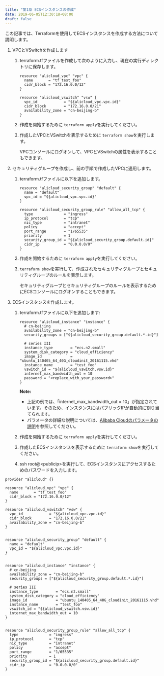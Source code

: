 ```yaml
---
title: "第1章 ECSインスタンスの作成"
date: 2019-06-05T12:30:18+08:00
draft: false
---
```


この記事では、Terraformを使用してECSインスタンスを作成する方法について説明します。

1. VPCとVSwitchを作成します 
    1.  terraform.tfファイルを作成して次のように入力し、現在の実行ディレクトリに保存します。

        ```
        resource "alicloud_vpc" "vpc" {
          name       = "tf_test_foo"
          cidr_block = "172.16.0.0/12"
        }
        
        resource "alicloud_vswitch" "vsw" {
          vpc_id            = "${alicloud_vpc.vpc.id}"
          cidr_block        = "172.16.0.0/21"
          availability_zone = "cn-beijing-b"
        }
        ```

    2.  作成を開始するために `terraform apply`を実行してください。
    3.  作成したVPCとVSwitchを表示するために `terraform show`を実行します。

        VPCコンソールにログオンして、VPCとVSwitchの属性を表示することもできます。

2.  セキュリティグループを作成し、前の手順で作成したVPCに適用します。 
    1.  terraform.tfファイルに以下を追加します。

        ```
        resource "alicloud_security_group" "default" {
          name = "default"
          vpc_id = "${alicloud_vpc.vpc.id}"
        }
        
        resource "alicloud_security_group_rule" "allow_all_tcp" {
          type              = "ingress"
          ip_protocol       = "tcp"
          nic_type          = "intranet"
          policy            = "accept"
          port_range        = "1/65535"
          priority          = 1
          security_group_id = "${alicloud_security_group.default.id}"
          cidr_ip           = "0.0.0.0/0"
        }
        ```

    2.  作成を開始するために `terraform apply`を実行してください。
    3.  `terraform show`を実行して、作成されたセキュリティグループとセキュリティグループのルールを表示します。

        セキュリティグループとセキュリティグループのルールを表示するためにECSコンソールにログオンすることもできます。

3.  ECSインスタンスを作成します。 
    1.  terraform.tfファイルに以下を追加します:

        ```
        resource "alicloud_instance" "instance" {
          # cn-beijing
          availability_zone = "cn-beijing-b"
          security_groups = ["${alicloud_security_group.default.*.id}"]
        
          # series III
          instance_type        = "ecs.n2.small"
          system_disk_category = "cloud_efficiency"
          image_id             = "ubuntu_140405_64_40G_cloudinit_20161115.vhd"
          instance_name        = "test_foo"
          vswitch_id = "${alicloud_vswitch.vsw.id}"
          internet_max_bandwidth_out = 10
          password = "<replace_with_your_password>"
        }
        ```

        **Note:** 

        -   上記の例では、「internet_max_bandwidth_out = 10」が指定されています。そのため、インスタンスにはパブリックIPが自動的に割り当てられます。
        -   パラメータの詳細な説明については、[Alibaba Cloudのパラメータの説明](https://www.terraform.io/docs/providers/alicloud/d/instances.html)を参照してください。
    2.  作成を開始するために `terraform apply`を実行してください。
    3.  作成したECSインスタンスを表示するために `terraform show`を実行してください。
    4.  ssh root@<publicip\>を実行して、ECSインスタンスにアクセスするためのパスワードを入力します。

```
provider "alicloud" {}
  
resource "alicloud_vpc" "vpc" {
  name       = "tf_test_foo"
  cidr_block = "172.16.0.0/12"
}

resource "alicloud_vswitch" "vsw" {
  vpc_id            = "${alicloud_vpc.vpc.id}"
  cidr_block        = "172.16.0.0/21"
  availability_zone = "cn-beijing-b"
}


resource "alicloud_security_group" "default" {
  name = "default"
  vpc_id = "${alicloud_vpc.vpc.id}"
}


resource "alicloud_instance" "instance" {
  # cn-beijing
  availability_zone = "cn-beijing-b"
  security_groups = ["${alicloud_security_group.default.*.id}"]

  # series III
  instance_type        = "ecs.n2.small"
  system_disk_category = "cloud_efficiency"
  image_id             = "ubuntu_140405_64_40G_cloudinit_20161115.vhd"
  instance_name        = "test_foo"
  vswitch_id = "${alicloud_vswitch.vsw.id}"
  internet_max_bandwidth_out = 10
}


resource "alicloud_security_group_rule" "allow_all_tcp" {
  type              = "ingress"
  ip_protocol       = "tcp"
  nic_type          = "intranet"
  policy            = "accept"
  port_range        = "1/65535"
  priority          = 1
  security_group_id = "${alicloud_security_group.default.id}"
  cidr_ip           = "0.0.0.0/0"
}
```
